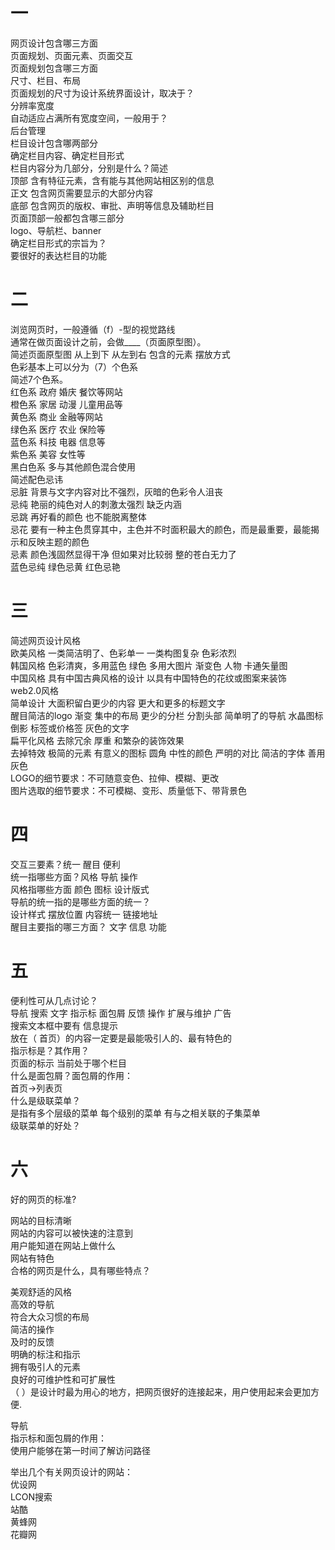 # 一

网页设计包含哪三方面  
页面规划、页面元素、页面交互  
页面规划包含哪三方面  
尺寸、栏目、布局  
页面规划的尺寸为设计系统界面设计，取决于？  
分辨率宽度  
自动适应占满所有宽度空间，一般用于？  
后台管理  
栏目设计包含哪两部分  
确定栏目内容、确定栏目形式  
栏目内容分为几部分，分别是什么？简述  
顶部 含有特征元素，含有能与其他网站相区别的信息  
正文 包含网页需要显示的大部分内容   
底部 包含网页的版权、审批、声明等信息及辅助栏目  
页面顶部一般都包含哪三部分  
logo、导航栏、banner  
确定栏目形式的宗旨为？  
要很好的表达栏目的功能  
# 二  

浏览网页时，一般遵循（f）-型的视觉路线  
通常在做页面设计之前，会做____（页面原型图）。  
简述页面原型图 从上到下 从左到右  包含的元素 摆放方式   
色彩基本上可以分为（7）个色系  
简述7个色系。   
红色系 政府 婚庆 餐饮等网站  
橙色系 家居 动漫 儿童用品等  
黄色系 商业 金融等网站  
绿色系 医疗 农业 保险等  
蓝色系 科技 电器 信息等  
紫色系 美容 女性等  
黑白色系 多与其他颜色混合使用   
简述配色忌讳  
忌脏 背景与文字内容对比不强烈，灰暗的色彩令人沮丧  
忌纯 艳丽的纯色对人的刺激太强烈 缺乏内涵  
忌跳 再好看的颜色 也不能脱离整体  
忌花 要有一种主色贯穿其中，主色并不时面积最大的颜色，而是最重要，最能揭示和反映主题的颜色  
忌素 颜色浅固然显得干净 但如果对比较弱 整的苍白无力了  
蓝色忌纯 绿色忌黄 红色忌艳  
# 三  

简述网页设计风格  
欧美风格 一类简洁明了、色彩单一 一类构图复杂 色彩浓烈  
韩国风格 色彩清爽，多用蓝色 绿色 多用大图片 渐变色 人物 卡通矢量图  
中国风格 具有中国古典风格的设计 以具有中国特色的花纹或图案来装饰  
web2.0风格    
简单设计 大面积留白更少的内容 更大和更多的标题文字  
醒目简洁的logo 渐变 集中的布局 更少的分栏 分割头部 简单明了的导航 水晶图标 倒影 标签或价格签 灰色的文字  
扁平化风格 去除冗余 厚重 和繁杂的装饰效果   
去掉特效 极简的元素 有意义的图标 圆角 中性的颜色 严明的对比 简洁的字体 善用灰色   
LOGO的细节要求：不可随意变色、拉伸、模糊、更改  
图片选取的细节要求：不可模糊、变形、质量低下、带背景色  
# 四  
 
交互三要素？统一 醒目 便利  
统一指哪些方面？风格  导航 操作   
风格指哪些方面 颜色 图标 设计版式  
导航的统一指的是哪些方面的统一？  
设计样式 摆放位置 内容统一 链接地址   
醒目主要指的哪三方面？ 文字 信息  功能  
# 五  

便利性可从几点讨论？   
导航 搜索 文字 指示标 面包屑 反馈 操作 扩展与维护 广告   
搜索文本框中要有 信息提示  
放在（ 首页）的内容一定要是最能吸引人的、最有特色的  
指示标是？其作用？  
页面的标示 当前处于哪个栏目  
什么是面包屑？面包屑的作用：  
首页->列表页  
什么是级联菜单？  
是指有多个层级的菜单 每个级别的菜单 有与之相关联的子集菜单  
级联菜单的好处？  

# 六  
好的网页的标准?  

网站的目标清晰  
网站的内容可以被快速的注意到  
用户能知道在网站上做什么  
网站有特色  
合格的网页是什么，具有哪些特点？  

美观舒适的风格  
高效的导航  
符合大众习惯的布局  
简洁的操作  
及时的反馈  
明确的标注和指示  
拥有吸引人的元素  
良好的可维护性和可扩展性  
（ ）是设计时最为用心的地方，把网页很好的连接起来，用户使用起来会更加方便.  

导航  
指示标和面包屑的作用：  
使用户能够在第一时间了解访问路径  

举出几个有关网页设计的网站：  
优设网  
LCON搜索  
站酷  
黄蜂网  
花瓣网  
